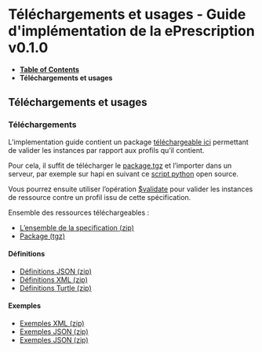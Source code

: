 # Téléchargements et usages - Guide d'implémentation de la ePrescription v0.1.0

* [**Table of Contents**](toc.md)
* **Téléchargements et usages**

## Téléchargements et usages

### Téléchargements

L’implementation guide contient un package [téléchargeable ici](package.tgz) permettant de valider les instances par rapport aux profils qu’il contient.

Pour cela, il suffit de télécharger le [package.tgz](package.tgz) et l’importer dans un serveur, par exemple sur hapi en suivant ce [script python](https://github.com/nmdp-bioinformatics/igloader) open source.

Vous pourrez ensuite utiliser l’opération [$validate](https://www.hl7.org/fhir/resource-operation-validate.html) pour valider les instances de ressource contre un profil issu de cette spécification.

Ensemble des ressources téléchargeables :

* [L’ensemble de la specification (zip)](full-ig.zip)
* [Package (tgz)](package.tgz)

#### Définitions

* [Définitions JSON (zip)](definitions.json.zip)
* [Définitions XML (zip)](definitions.xml.zip)
* [Définitions Turtle (zip)](definitions.ttl.zip)

#### Exemples

* [Exemples XML (zip)](examples.xml.zip)
* [Exemples JSON (zip)](examples.json.zip)
* [Exemples JSON (zip)](examples.ttl.zip)

